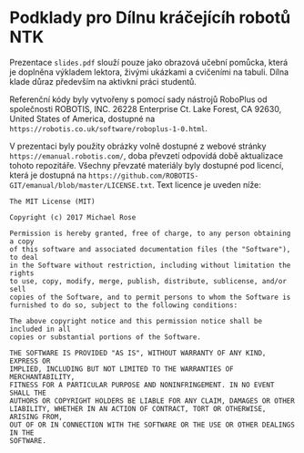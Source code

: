 # Podklady pro Dílnu kráčejícíh robotů NTK 

Prezentace `slides.pdf` slouží pouze jako obrazová učební pomůcka, která je doplněna výkladem lektora, živými ukázkami a cvičeními na tabuli. 
Dílna klade důraz především na aktivkní práci studentů.

Referenční kódy byly vytvořeny s pomocí sady nástrojů RoboPlus od společnosti ROBOTIS, INC. 26228 Enterprise Ct. Lake Forest, CA 92630, United States of America, dostupné na `https://robotis.co.uk/software/roboplus-1-0.html`.

V prezentaci byly použity obrázky volně dostupné z webové stránky `https://emanual.robotis.com/`, doba převzetí odpovídá době aktualizace tohoto repozitáře. Všechny převzaté materiály byly dostupné pod licencí, která je dostupná na `https://github.com/ROBOTIS-GIT/emanual/blob/master/LICENSE.txt`. Text licence je uveden níže:

```
The MIT License (MIT)

Copyright (c) 2017 Michael Rose

Permission is hereby granted, free of charge, to any person obtaining a copy
of this software and associated documentation files (the "Software"), to deal
in the Software without restriction, including without limitation the rights
to use, copy, modify, merge, publish, distribute, sublicense, and/or sell
copies of the Software, and to permit persons to whom the Software is
furnished to do so, subject to the following conditions:

The above copyright notice and this permission notice shall be included in all
copies or substantial portions of the Software.

THE SOFTWARE IS PROVIDED "AS IS", WITHOUT WARRANTY OF ANY KIND, EXPRESS OR
IMPLIED, INCLUDING BUT NOT LIMITED TO THE WARRANTIES OF MERCHANTABILITY,
FITNESS FOR A PARTICULAR PURPOSE AND NONINFRINGEMENT. IN NO EVENT SHALL THE
AUTHORS OR COPYRIGHT HOLDERS BE LIABLE FOR ANY CLAIM, DAMAGES OR OTHER
LIABILITY, WHETHER IN AN ACTION OF CONTRACT, TORT OR OTHERWISE, ARISING FROM,
OUT OF OR IN CONNECTION WITH THE SOFTWARE OR THE USE OR OTHER DEALINGS IN THE
SOFTWARE.
```

